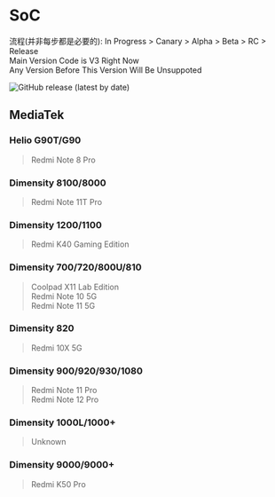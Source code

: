 # SoC
流程(并非每步都是必要的): In Progress > Canary > Alpha > Beta > RC > Release   
Main Version Code is V3 Right Now   
Any Version Before This Version Will Be Unsuppoted   

![GitHub release (latest by date)](https://img.shields.io/github/v/release/naranyinyun/Apodidae?color=%23773bf9&label=Apodidae&style=flat-square)
## MediaTek
### Helio G90T/G90 <Badge type="tip" text="Release" />
> Redmi Note 8 Pro <Badge type="info" text="AOSP Android T" />
### Dimensity 8100/8000 <Badge type="tip" text="Release" />
> Redmi Note 11T Pro <Badge type="info" text="MIUI Android S & T" />  
### Dimensity 1200/1100 <Badge type="tip" text="Release" />
> Redmi K40 Gaming Edition <Badge type="info" text="MIUI Android T" />
### Dimensity 700/720/800U/810 <Badge type="danger" text="In Progress" />
> Coolpad X11 Lab Edition    
> Redmi Note 10 5G  
> Redmi Note 11 5G  
### Dimensity 820 <Badge type="danger" text="In Progess" />
> Redmi 10X 5G   
### Dimensity 900/920/930/1080 <Badge type="danger" text="In Progress" />
> Redmi Note 11 Pro  
> Redmi Note 12 Pro  
### Dimensity 1000L/1000+ <Badge type="danger" text=" In Progress" />
> Unknown
### Dimensity 9000/9000+ <Badge type="danger" text="In Progress" />
> Redmi K50 Pro
